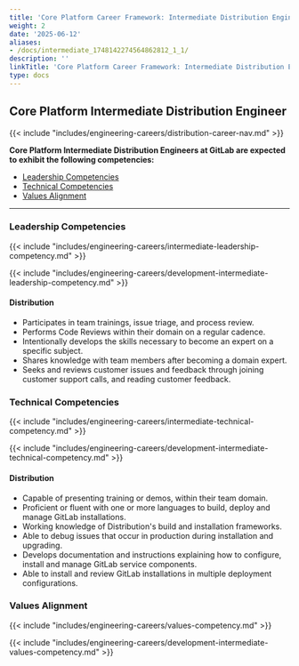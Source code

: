 ```yaml
---
title: 'Core Platform Career Framework: Intermediate Distribution Engineer'
weight: 2
date: '2025-06-12'
aliases:
- /docs/intermediate_1748142274564862812_1_1/
description: ''
linkTitle: 'Core Platform Career Framework: Intermediate Distribution Engineer'
type: docs
---
```


## Core Platform Intermediate Distribution Engineer

{{< include "includes/engineering-careers/distribution-career-nav.md" >}}

**Core Platform Intermediate Distribution Engineers at GitLab are expected to exhibit the following competencies:**

- [Leadership Competencies](#leadership-competencies)
- [Technical Competencies](#technical-competencies)
- [Values Alignment](#values-alignment)

---

### Leadership Competencies

{{< include "includes/engineering-careers/intermediate-leadership-competency.md" >}}

{{< include "includes/engineering-careers/development-intermediate-leadership-competency.md" >}}

#### Distribution

- Participates in team trainings, issue triage, and process review.
- Performs Code Reviews within their domain on a regular cadence.
- Intentionally develops the skills necessary to become an expert on a specific subject.
- Shares knowledge with team members after becoming a domain expert.
- Seeks and reviews customer issues and feedback through joining customer support calls, and reading customer feedback.

### Technical Competencies

{{< include "includes/engineering-careers/intermediate-technical-competency.md" >}}

{{< include "includes/engineering-careers/development-intermediate-technical-competency.md" >}}

#### Distribution

- Capable of presenting training or demos, within their team domain.
- Proficient or fluent with one or more languages to build, deploy and manage GitLab installations.
- Working knowledge of Distribution's build and installation frameworks.
- Able to debug issues that occur in production during installation and upgrading.
- Develops documentation and instructions explaining how to configure, install and manage GitLab service components.
- Able to install and review GitLab installations in multiple deployment configurations.

### Values Alignment

{{< include "includes/engineering-careers/values-competency.md" >}}

{{< include "includes/engineering-careers/development-intermediate-values-competency.md" >}}
